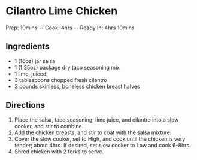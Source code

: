 # Cilantro Lime Chicken
Prep: 10mins -- Cook: 4hrs -- Ready In: 4hrs 10mins

## Ingredients
* 1 (16oz) jar salsa
* 1 (1.25oz) package dry taco seasoning mix
* 1 lime, juiced
* 3 tablespoons chopped fresh cilantro
* 3 pounds skinless, boneless chicken breast halves
 


## Directions

1. Place the salsa, taco seasoning, lime juice, and cilantro into a slow cooker, and stir to combine.
2. Add the chicken breasts, and stir to coat with the salsa mixture.
3. Cover the slow cooker, set to High, and cook until the chicken is very tender; about 4hrs. If desired, set slow cooker to Low and cook 6-8hrs.
4. Shred chicken with 2 forks to serve.